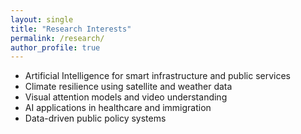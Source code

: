 ```yaml
---
layout: single
title: "Research Interests"
permalink: /research/
author_profile: true
---
```


- Artificial Intelligence for smart infrastructure and public services  
- Climate resilience using satellite and weather data  
- Visual attention models and video understanding  
- AI applications in healthcare and immigration  
- Data-driven public policy systems